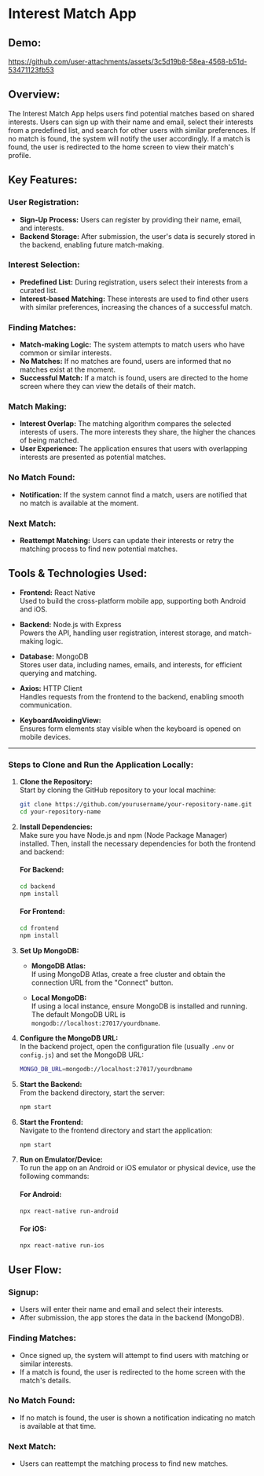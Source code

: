 # Interest Match App

## Demo:


https://github.com/user-attachments/assets/3c5d19b8-58ea-4568-b51d-53471123fb53



## Overview:
The Interest Match App helps users find potential matches based on shared interests. Users can sign up with their name and email, select their interests from a predefined list, and search for other users with similar preferences. If no match is found, the system will notify the user accordingly. If a match is found, the user is redirected to the home screen to view their match's profile.

## Key Features:

### User Registration:
- **Sign-Up Process:** Users can register by providing their name, email, and interests.
- **Backend Storage:** After submission, the user's data is securely stored in the backend, enabling future match-making.

### Interest Selection:
- **Predefined List:** During registration, users select their interests from a curated list.
- **Interest-based Matching:** These interests are used to find other users with similar preferences, increasing the chances of a successful match.

### Finding Matches:
- **Match-making Logic:** The system attempts to match users who have common or similar interests.
- **No Matches:** If no matches are found, users are informed that no matches exist at the moment.
- **Successful Match:** If a match is found, users are directed to the home screen where they can view the details of their match.

### Match Making:
- **Interest Overlap:** The matching algorithm compares the selected interests of users. The more interests they share, the higher the chances of being matched.
- **User Experience:** The application ensures that users with overlapping interests are presented as potential matches.

### No Match Found:
- **Notification:** If the system cannot find a match, users are notified that no match is available at the moment.

### Next Match:
- **Reattempt Matching:** Users can update their interests or retry the matching process to find new potential matches.

## Tools & Technologies Used:

- **Frontend:** React Native  
  Used to build the cross-platform mobile app, supporting both Android and iOS.
  
- **Backend:** Node.js with Express  
  Powers the API, handling user registration, interest storage, and match-making logic.
  
- **Database:** MongoDB  
  Stores user data, including names, emails, and interests, for efficient querying and matching.
  
- **Axios:** HTTP Client  
  Handles requests from the frontend to the backend, enabling smooth communication.
  
- **KeyboardAvoidingView:**  
  Ensures form elements stay visible when the keyboard is opened on mobile devices.

---

### Steps to Clone and Run the Application Locally:

1. **Clone the Repository:**  
   Start by cloning the GitHub repository to your local machine:
   
   ```bash
   git clone https://github.com/yourusername/your-repository-name.git
   cd your-repository-name
   ```

2. **Install Dependencies:**  
   Make sure you have Node.js and npm (Node Package Manager) installed. Then, install the necessary dependencies for both the frontend and backend:
   
   #### For Backend:
   
   ```bash
   cd backend
   npm install
   ```

   #### For Frontend:
   
   ```bash
   cd frontend
   npm install
   ```

3. **Set Up MongoDB:**  
   - **MongoDB Atlas:**  
     If using MongoDB Atlas, create a free cluster and obtain the connection URL from the "Connect" button.
   
   - **Local MongoDB:**  
     If using a local instance, ensure MongoDB is installed and running. The default MongoDB URL is `mongodb://localhost:27017/yourdbname`.

4. **Configure the MongoDB URL:**  
   In the backend project, open the configuration file (usually `.env` or `config.js`) and set the MongoDB URL:

   ```bash
   MONGO_DB_URL=mongodb://localhost:27017/yourdbname
   ```

5. **Start the Backend:**  
   From the backend directory, start the server:

   ```bash
   npm start
   ```

6. **Start the Frontend:**  
   Navigate to the frontend directory and start the application:

   ```bash
   npm start
   ```

7. **Run on Emulator/Device:**  
   To run the app on an Android or iOS emulator or physical device, use the following commands:

   #### For Android:
   ```bash
   npx react-native run-android
   ```

   #### For iOS:
   ```bash
   npx react-native run-ios
   ```


## User Flow:

### Signup:
- Users will enter their name and email and select their interests.
- After submission, the app stores the data in the backend (MongoDB).

### Finding Matches:
- Once signed up, the system will attempt to find users with matching or similar interests.
- If a match is found, the user is redirected to the home screen with the match's details.

### No Match Found:
- If no match is found, the user is shown a notification indicating no match is available at that time.

### Next Match:
- Users can reattempt the matching process to find new matches.


